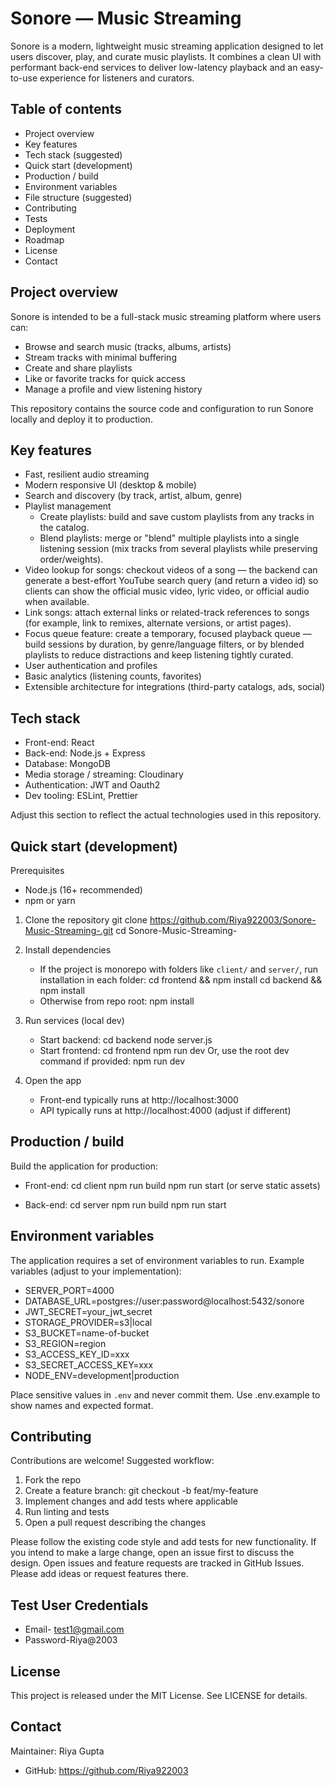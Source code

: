 # Sonore — Music Streaming

Sonore is a modern, lightweight music streaming application designed to let users discover, play, and curate music playlists. It combines a clean UI with performant back-end services to deliver low-latency playback and an easy-to-use experience for listeners and curators.

## Table of contents

- Project overview
- Key features
- Tech stack (suggested)
- Quick start (development)
- Production / build
- Environment variables
- File structure (suggested)
- Contributing
- Tests
- Deployment
- Roadmap
- License
- Contact

## Project overview

Sonore is intended to be a full-stack music streaming platform where users can:
- Browse and search music (tracks, albums, artists)
- Stream tracks with minimal buffering
- Create and share playlists
- Like or favorite tracks for quick access
- Manage a profile and view listening history

This repository contains the source code and configuration to run Sonore locally and deploy it to production.

## Key features

- Fast, resilient audio streaming
- Modern responsive UI (desktop & mobile)
- Search and discovery (by track, artist, album, genre)
- Playlist management
  - Create playlists: build and save custom playlists from any tracks in the catalog.
  - Blend playlists: merge or "blend" multiple playlists into a single listening session (mix tracks from several playlists while preserving order/weights).
- Video lookup for songs: checkout videos of a song — the backend can generate a best-effort YouTube search query (and return a video id) so clients can show the official music video, lyric video, or official audio when available.
- Link songs: attach external links or related-track references to songs (for example, link to remixes, alternate versions, or artist pages).
- Focus queue feature: create a temporary, focused playback queue — build sessions by duration, by genre/language filters, or by blended playlists to reduce distractions and keep listening tightly curated.
- User authentication and profiles
- Basic analytics (listening counts, favorites)
- Extensible architecture for integrations (third-party catalogs, ads, social)

## Tech stack

- Front-end: React
- Back-end: Node.js + Express 
- Database: MongoDB
- Media storage / streaming: Cloudinary
- Authentication: JWT and Oauth2
- Dev tooling: ESLint, Prettier

Adjust this section to reflect the actual technologies used in this repository.

## Quick start (development)

Prerequisites
- Node.js (16+ recommended)
- npm or yarn
  
1. Clone the repository
   git clone https://github.com/Riya922003/Sonore-Music-Streaming-.git
   cd Sonore-Music-Streaming-

2. Install dependencies
   - If the project is monorepo with folders like `client/` and `server/`, run installation in each folder:
     cd frontend && npm install
     cd backend && npm install
   - Otherwise from repo root:
     npm install
     
4. Run services (local dev)
   - Start backend:
     cd backend
     node server.js
   - Start frontend:
     cd frontend
     npm run dev
   Or, use the root dev command if provided:
     npm run dev

5. Open the app
   - Front-end typically runs at http://localhost:3000
   - API typically runs at http://localhost:4000 (adjust if different)

## Production / build

Build the application for production:

- Front-end:
  cd client
  npm run build
  npm run start (or serve static assets)

- Back-end:
  cd server
  npm run build
  npm run start

## Environment variables

The application requires a set of environment variables to run. Example variables (adjust to your implementation):

- SERVER_PORT=4000
- DATABASE_URL=postgres://user:password@localhost:5432/sonore
- JWT_SECRET=your_jwt_secret
- STORAGE_PROVIDER=s3|local
- S3_BUCKET=name-of-bucket
- S3_REGION=region
- S3_ACCESS_KEY_ID=xxx
- S3_SECRET_ACCESS_KEY=xxx
- NODE_ENV=development|production

Place sensitive values in `.env` and never commit them. Use .env.example to show names and expected format.

## Contributing

Contributions are welcome! Suggested workflow:

1. Fork the repo
2. Create a feature branch: git checkout -b feat/my-feature
3. Implement changes and add tests where applicable
4. Run linting and tests
5. Open a pull request describing the changes

Please follow the existing code style and add tests for new functionality. If you intend to make a large change, open an issue first to discuss the design.
Open issues and feature requests are tracked in GitHub Issues. Please add ideas or request features there.

## Test User Credentials
- Email- test1@gmail.com
- Password-Riya@2003

## License

This project is released under the MIT License. See LICENSE for details.

## Contact

Maintainer: Riya Gupta
- GitHub: https://github.com/Riya922003

